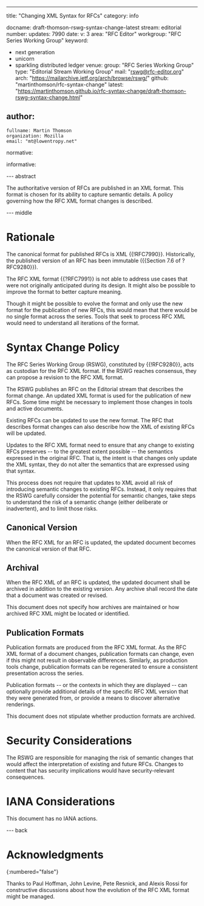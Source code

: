 ---
title: "Changing XML Syntax for RFCs"
category: info

docname: draft-thomson-rswg-syntax-change-latest
stream: editorial
number:
updates: 7990
date:
v: 3
area: "RFC Editor"
workgroup: "RFC Series Working Group"
keyword:
 - next generation
 - unicorn
 - sparkling distributed ledger
venue:
  group: "RFC Series Working Group"
  type: "Editorial Stream Working Group"
  mail: "rswg@rfc-editor.org"
  arch: "https://mailarchive.ietf.org/arch/browse/rswg/"
  github: "martinthomson/rfc-syntax-change"
  latest: "https://martinthomson.github.io/rfc-syntax-change/draft-thomson-rswg-syntax-change.html"

author:
 -
    fullname: Martin Thomson
    organization: Mozilla
    email: "mt@lowentropy.net"

normative:

informative:


--- abstract

The authoritative version of RFCs are published in an XML format.  This format
is chosen for its ability to capture semantic details.  A policy governing how
the RFC XML format changes is described.

--- middle

# Rationale

The canonical format for published RFCs is XML {{!RFC7990}}.  Historically, the
published version of an RFC has been immutable ({{Section 7.6 of ?RFC9280}}).

The RFC XML format {{?RFC7991}} is not able to address use cases that were not
originally anticipated during its design.  It might also be possible to improve
the format to better capture meaning.

Though it might be possible to evolve the format and only use the new format for
the publication of new RFCs, this would mean that there would be no single
format across the series.  Tools that seek to process RFC XML would need to
understand all iterations of the format.


# Syntax Change Policy

The RFC Series Working Group (RSWG), constituted by {{!RFC9280}}, acts as
custodian for the RFC XML format.  If the RSWG reaches consensus, they can
propose a revision to the RFC XML format.

The RSWG publishes an RFC on the Editorial stream that describes the format
change.  An updated XML format is used for the publication of new RFCs.  Some
time might be necessary to implement those changes in tools and active
documents.

Existing RFCs can be updated to use the new format.  The RFC that describes
format changes can also describe how the XML of existing RFCs will be updated.

Updates to the RFC XML format need to ensure that any change to existing RFCs
preserves -- to the greatest extent possible -- the semantics expressed in the
original RFC.  That is, the intent is that changes only update the XML syntax,
they do not alter the semantics that are expressed using that syntax.

This process does not require that updates to XML avoid all risk of introducing
semantic changes to existing RFCs.  Instead, it only requires that the RSWG
carefully consider the potential for semantic changes, take steps to understand
the risk of a semantic change (either deliberate or inadvertent), and to limit
those risks.


## Canonical Version

When the RFC XML for an RFC is updated, the updated document becomes
the canonical version of that RFC.


## Archival

When the RFC XML of an RFC is updated, the updated document shall be archived in
addition to the existing version.  Any archive shall record the date that a
document was created or revised.

This document does not specify how archives are maintained or how archived RFC
XML might be located or identified.


## Publication Formats

Publication formats are produced from the RFC XML format.  As the RFC XML format
of a document changes, publication formats can change, even if this might not
result in observable differences.  Similarly, as production tools change,
publication formats can be regenerated to ensure a consistent presentation
across the series.

Publication formats -- or the contexts in which they are displayed -- can
optionally provide additional details of the specific RFC XML version that they
were generated from, or provide a means to discover alternative renderings.

This document does not stipulate whether production formats are archived.


# Security Considerations

The RSWG are responsible for managing the risk of semantic changes that would
affect the interpretation of existing and future RFCs.  Changes to content that
has security implications would have security-relevant consequences.


# IANA Considerations

This document has no IANA actions.


--- back

# Acknowledgments
{:numbered="false"}

Thanks to Paul Hoffman, John Levine, Pete Resnick, and Alexis Rossi for
constructive discussions about how the evolution of the RFC XML format might be
managed.
